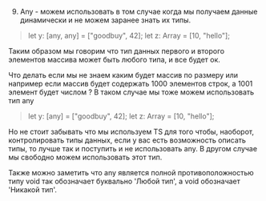 
9. Any - можем использовать в том случае когда мы получаем данные динамически и не можем
   заранее знать их типы.

> let y: [any, any] = ["goodbuy", 42];
> let z: Array<any> = [10, "hello"];

Таким образом мы говорим что тип данных первого и второго элементов массива может быть
любого типа, и все будет ок.


Что делать если мы не знаем каким будет массив по размеру или например если
массив будет содержать 1000 элементов строк, а 1001 элемент будет числом ?
В таком случае мы тоже можем использовать тип any

> let y: [any] = ["goodbuy", 42];
> let z: Array<any> = [10, "hello"];

Но не стоит забывать что мы используем TS для того чтобы, наоборот, контролировать типы
данных, если у вас есть возможность описать типы, то лучше так и поступить и не
использовать any. В другом случае мы свободно можем использовать этот тип.

Также можно заметить что any является полной противоположностью типу void так обозначает
буквально 'Любой тип', а void обозначает 'Никакой тип'.
